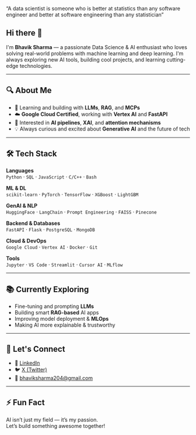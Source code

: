 “A data scientist is someone who is better at statistics
than any software engineer and better at software
engineering than any statistician”

## Hi there 👋

I'm **Bhavik Sharma** — a passionate Data Science & AI enthusiast who loves solving real-world problems with machine learning and deep learning. I'm always exploring new AI tools, building cool projects, and learning cutting-edge technologies.

---

## 🔍 About Me

- 🌱 Learning and building with **LLMs**, **RAG**, and **MCPs**
- ☁️ **Google Cloud Certified**, working with **Vertex AI** and **FastAPI**
- 🧠 Interested in **AI pipelines**, **XAI**, and **attention mechanisms**
- 💡 Always curious and excited about **Generative AI** and the future of tech

---

## 🛠️ Tech Stack

**Languages**  
`Python` · `SQL` · `JavaScript` · `C/C++` · `Bash`

**ML & DL**  
`scikit-learn` · `PyTorch` · `TensorFlow` · `XGBoost` · `LightGBM`

**GenAI & NLP**  
`HuggingFace` · `LangChain` · `Prompt Engineering` · `FAISS` · `Pinecone`

**Backend & Databases**  
`FastAPI` · `Flask` · `PostgreSQL` · `MongoDB`

**Cloud & DevOps**  
`Google Cloud` · `Vertex AI` · `Docker` · `Git`

**Tools**  
`Jupyter` · `VS Code` · `Streamlit` · `Cursor AI` · `MLflow`

---

## 📚 Currently Exploring

- Fine-tuning and prompting **LLMs**
- Building smart **RAG-based** AI apps
- Improving model deployment & **MLOps**
- Making AI more explainable & trustworthy

---

## 💬 Let's Connect

- 🔗 [LinkedIn](https://www.linkedin.com/in/bhaviksharma/)
- 🐦 [X (Twitter)](https://x.com/BhavikShar39642)
- 📧 bhaviksharma204@gmail.com

---

## ⚡ Fun Fact

AI isn’t just my field — it’s my passion.  
Let’s build something awesome together!
